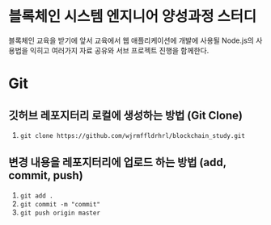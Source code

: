 # 블록체인 시스템 엔지니어 양성과정 스터디
블록체인 교육을 받기에 앞서 교육에서 웹 애플리케이션에 개발에 사용될 Node.js의 사용법을 익히고 여러가지 자료 공유와 서브 프로젝트 진행을 함께한다.

# Git

## 깃허브 레포지터리 로컬에 생성하는 방법 (Git Clone)  
1. `git clone https://github.com/wjrmffldrhrl/blockchain_study.git`

## 변경 내용을 레포지터리에 업로드 하는 방법 (add, commit, push)
1. `git add .`
2. `git commit -m "commit"`
3. `git push origin master`
